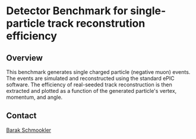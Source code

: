 Detector Benchmark for single-particle track reconstrution efficiency
=====================================================================

## Overview
This benchmark generates single charged particle (negative muon) events. The events are simulated and reconstructed using the standard ePIC software. The efficiency of real-seeded track reconstruction is then extracted and plotted as a function of the generated particle's vertex, momentum, and angle.

## Contact
[Barak Schmookler](baraks@ucr.edu)


